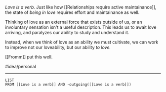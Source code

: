 *Love is a verb.* Just like how [[Relationships require active maintainance]], the state of *being in love* requires effort and maintainance as well. 

Thinking of love as an external force that exists outside of us, or an involuntary sensation isn't a useful description. This leads us to await love arriving, and paralyzes our ability to study and understand it. 

Instead, when we think of love as an ability we must cultivate, we can work to improve not our loveability, but our ability *to love.* 

[[Fromm]] put this well. 

#idea/personal 

---
```dataview
LIST
FROM [[Love is a verb]] AND -outgoing([[Love is a verb]])
```